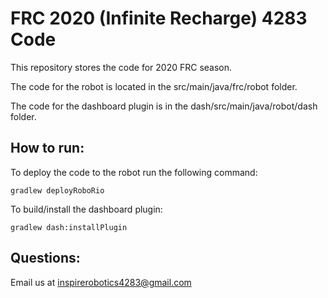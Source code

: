 # FRC 2020 (Infinite Recharge) 4283 Code
This repository stores the code for 2020 FRC season. 

The code for the robot is located in the src/main/java/frc/robot folder.

The code for the dashboard plugin is in the dash/src/main/java/robot/dash folder.

## How to run:

To deploy the code to the robot run the following command:

```
gradlew deployRoboRio
```

To build/install the dashboard plugin:

```
gradlew dash:installPlugin
```

## Questions:

Email us at [inspirerobotics4283@gmail.com](mailto:inspirerobotics4283@gmail.com)